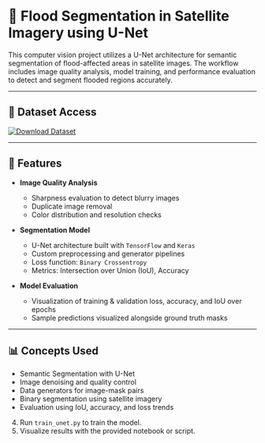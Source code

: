 # 🌊 Flood Segmentation in Satellite Imagery using U-Net

This computer vision project utilizes a U-Net architecture for semantic segmentation of flood-affected areas in satellite images. The workflow includes image quality analysis, model training, and performance evaluation to detect and segment flooded regions accurately.

---

## 🔗 Dataset Access

[![Download Dataset](https://img.shields.io/badge/Download%20Dataset-003366?style=for-the-badge)](https://drive.google.com/file/d/1nyNF4jgF0vFHCbMwiVe7LlBvkiedF0aM/view?usp=sharing)

---

## 🔧 Features

- **Image Quality Analysis**
  - Sharpness evaluation to detect blurry images
  - Duplicate image removal
  - Color distribution and resolution checks

- **Segmentation Model**
  - U-Net architecture built with `TensorFlow` and `Keras`
  - Custom preprocessing and generator pipelines
  - Loss function: `Binary Crossentropy`
  - Metrics: Intersection over Union (IoU), Accuracy

- **Model Evaluation**
  - Visualization of training & validation loss, accuracy, and IoU over epochs
  - Sample predictions visualized alongside ground truth masks

---

## 📊 Concepts Used

- Semantic Segmentation with U-Net
- Image denoising and quality control
- Data generators for image-mask pairs
- Binary segmentation using satellite imagery
- Evaluation using IoU, accuracy, and loss trends
4. Run `train_unet.py` to train the model.
5. Visualize results with the provided notebook or script.
